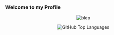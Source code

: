### Welcome to my Profile

<p align="center">
  <img src="https://gcdnb.pbrd.co/images/CVvzMxntevZV.gif?o=1" alt="blep">
</p>
<p align="center">
  <img alt="GitHub Top Languages" src="https://github-readme-stats.vercel.app/api/top-langs/?username=RevolverSnake412&hide_border=true" />
</p>

<!--
**RevolverSnake412/RevolverSnake412** is a ✨ _special_ ✨ repository because its `README.md` (this file) appears on your GitHub profile.

Here are some ideas to get you started:

- 🔭 I’m currently working on ...
- 🌱 I’m currently learning ...
- 👯 I’m looking to collaborate on ...
- 🤔 I’m looking for help with ...
- 💬 Ask me about ...
- 📫 How to reach me: ...
- 😄 Pronouns: ...
- ⚡ Fun fact: ...
-->
